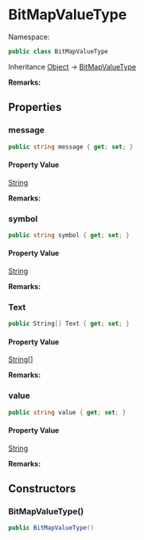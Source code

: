 # BitMapValueType

Namespace:

```csharp
public class BitMapValueType
```

Inheritance [Object](https://docs.microsoft.com/en-us/dotnet/api/system.object) → [BitMapValueType](./bitmapvaluetype.md)

**Remarks:**



## Properties

### <a id="properties-message"/>**message**

```csharp
public string message { get; set; }
```

#### Property Value

[String](https://docs.microsoft.com/en-us/dotnet/api/system.string)<br>

**Remarks:**



### <a id="properties-symbol"/>**symbol**

```csharp
public string symbol { get; set; }
```

#### Property Value

[String](https://docs.microsoft.com/en-us/dotnet/api/system.string)<br>

**Remarks:**



### <a id="properties-text"/>**Text**

```csharp
public String[] Text { get; set; }
```

#### Property Value

[String[]](https://docs.microsoft.com/en-us/dotnet/api/system.string)<br>

**Remarks:**



### <a id="properties-value"/>**value**

```csharp
public string value { get; set; }
```

#### Property Value

[String](https://docs.microsoft.com/en-us/dotnet/api/system.string)<br>

**Remarks:**



## Constructors

### <a id="constructors-.ctor"/>**BitMapValueType()**

```csharp
public BitMapValueType()
```
